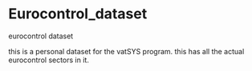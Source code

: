 # Eurocontrol_dataset
eurocontrol dataset

this is a personal dataset for the vatSYS program.
this has all the actual eurocontrol sectors in it.
